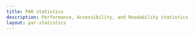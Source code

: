 ```yaml
---
title: PAR statistics
description: Performance, Accessibility, and Readability statistics
layout: par-statistics
---
```





